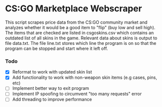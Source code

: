 # CS:GO Marketplace Webscraper
This script scrapes price data from the CS:GO community market and analyzes whether it would be a good item to "flip" (buy low and sell high). The items that are checked are listed in csgoskins.csv which contains an outdated list of all skins in the game. Relevant data about skins is output to file data.txt. The file line.txt stores which line the program is on so that the program can be stopped and start where it left off. 

### Todo
- [x] Reformat to work with updated skin list
- [x] Add functionality to work with non-weapon skin items (e.g cases, pins, etc)
- [ ] Implement better way to exit program
- [ ] Implement IP spoofing to circumvent "too many requests" error
- [ ] Add threading to improve performance
